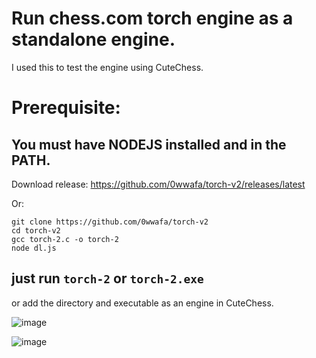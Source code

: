 # Run chess.com torch engine as a standalone engine.

I used this to test the engine using CuteChess.

# Prerequisite:
## You must have NODEJS installed and in the PATH.

Download release: https://github.com/0wwafa/torch-v2/releases/latest

Or:
```
git clone https://github.com/0wwafa/torch-v2
cd torch-v2
gcc torch-2.c -o torch-2
node dl.js
```

## just run `torch-2` or `torch-2.exe`

or add the directory and executable as an engine in CuteChess.

![image](https://github.com/user-attachments/assets/a1fe0d15-2790-4f20-bb1b-1b12e5474549)

![image](https://github.com/user-attachments/assets/87c457cb-3067-4e59-906f-b914fc75a2cd)
